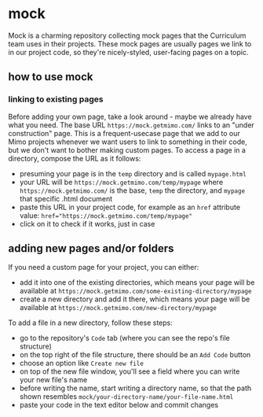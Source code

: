 # mock
Mock is a charming repository collecting mock pages that the Curriculum team uses in their projects.
These mock pages are usually pages we link to in our project code, so they're nicely-styled, user-facing pages on a topic.

## how to use mock
### linking to existing pages
Before adding your own page, take a look around - maybe we already have what you need.
The base URL `https://mock.getmimo.com/` links to an "under construction" page. 
This is a frequent-usecase page that we add to our Mimo projects whenever we want users to link to something in their code, but we don't want to bother making custom pages.
To access a page in a directory, compose the URL as it follows:
- presuming your page is in the `temp` directory and is called `mypage.html`
- your URL will be `https://mock.getmimo.com/temp/mypage` where `https://mock.getmimo.com/` is the base, `temp` the directory, and `mypage` that specific .html document
- paste this URL in your project code, for example as an `href` attribute value: `href="https://mock.getmimo.com/temp/mypage"`
- click on it to check if it works, just in case

## adding new pages and/or folders
If you need a custom page for your project, you can either:
- add it into one of the existing directories, which means your page will be available at `https://mock.getmimo.com/some-existing-directory/mypage`
- create a new directory and add it there, which means your page will be available at `https://mock.getmimo.com/new-directory/mypage`

To add a file in a new directory, follow these steps:
- go to the repository's `Code` tab (where you can see the repo's file structure)
- on the top right of the file structure, there should be an `Add Code` button
- choose an option like `Create new file`
- on top of the new file window, you'll see a field where you can write your new file's name
- before writing the name, start writing a directory name, so that the path shown resembles `mock/your-directory-name/your-file-name.html`
- paste your code in the text editor below and commit changes
